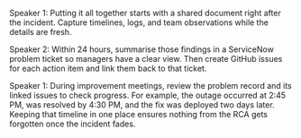 Speaker 1: Putting it all together starts with a shared document right after the incident. Capture timelines, logs, and team observations while the details are fresh.

Speaker 2: Within 24 hours, summarise those findings in a ServiceNow problem ticket so managers have a clear view. Then create GitHub issues for each action item and link them back to that ticket.

Speaker 1: During improvement meetings, review the problem record and its linked issues to check progress. For example, the outage occurred at 2:45 PM, was resolved by 4:30 PM, and the fix was deployed two days later. Keeping that timeline in one place ensures nothing from the RCA gets forgotten once the incident fades.
